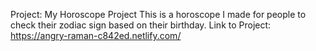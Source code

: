 Project:
My Horoscope Project
This is a horoscope I made for people to check their zodiac sign based on their birthday.
Link to Project: https://angry-raman-c842ed.netlify.com/
